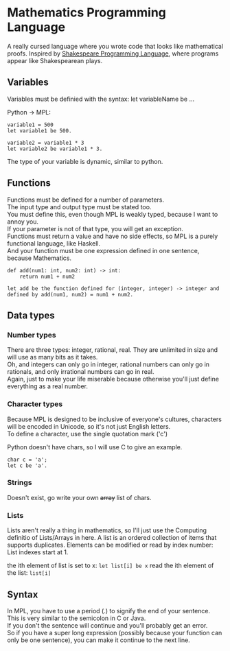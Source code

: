 # Mathematics Programming Language

A really cursed language where you wrote code that looks like mathematical proofs. Inspired by [Shakespeare Programming Language](https://en.wikipedia.org/wiki/Shakespeare_Programming_Language#Example_code), where programs appear like Shakespearean plays.

## Variables

Variables must be definied with the syntax:
let variableName be ...

Python -> MPL:

`variable1 = 500`<br>
`let variable1 be 500.`

`variable2 = variable1 * 3`<br>
`let variable2 be variable1 * 3.`

The type of your variable is dynamic, similar to python.

## Functions

Functions must be defined for a number of parameters.<br>
The input type and output type must be stated too.<br>
You must define this, even though MPL is weakly typed, because I want to annoy you.<br>
If your parameter is not of that type, you will get an exception.<br>
Functions must return a value and have no side effects, so MPL is a purely functional language, like Haskell.<br>
And your function must be one expression defined in one sentence, because Mathematics.

```
def add(num1: int, num2: int) -> int:
	return num1 + num2
```

```
let add be the function defined for (integer, integer) -> integer and defined by add(num1, num2) = num1 + num2.
```

## Data types

### Number types
There are three types: integer, rational, real. They are unlimited in size and will use as many bits as it takes.<br>
Oh, and integers can only go in integer, rational numbers can only go in rationals, and only irrational numbers can go in real.<br>
Again, just to make your life miserable because otherwise you'll just define everything as a real number.<br>

### Character types
Because MPL is designed to be inclusive of everyone's cultures, characters will be encoded in Unicode, so it's not just English letters.<br>
To define a character, use the single quotation mark ('c')

Python doesn't have chars, so I will use C to give an example.

`char c = 'a';`<br>
`let c be 'a'.`

### Strings
Doesn't exist, go write your own ~~array~~ list of chars.

### Lists
Lists aren't really a thing in mathematics, so I'll just use the Computing definitio of Lists/Arrays in here.
A list is an ordered collection of items that supports duplicates. Elements can be modified or read by index number:
List indexes start at 1.

the ith element of list is set to x: `let list[i] be x`
read the ith element of the list: `list[i]`

## Syntax

In MPL, you have to use a period (.) to signify the end of your sentence.<br>
This is very similar to the semicolon in C or Java.<br>
If you don't the sentence will continue and you'll probably get an error.<br>
So if you have a super long expression (possibly because your function can only be one sentence), you can make it continue to the next line.